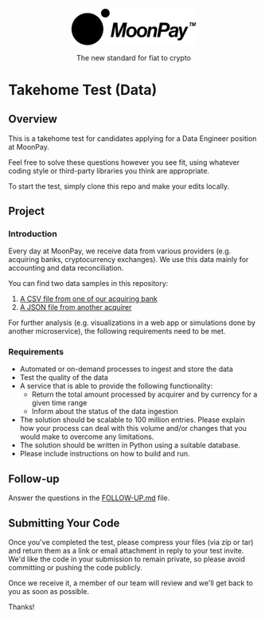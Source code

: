 <div align="center">
  <p>
    <img src="assets/logo_black.svg" width="250" />
  </p>
  <p>
    The new standard for fiat to crypto
  </p>
</div>

# Takehome Test (Data)

## Overview

This is a takehome test for candidates applying for a Data Engineer
position at MoonPay.

Feel free to solve these questions however you see fit, using whatever coding
style or third-party libraries you think are appropriate.

To start the test, simply clone this repo and make your edits locally.

## Project

### Introduction

Every day at MoonPay, we receive data from various providers (e.g.
acquiring banks, cryptocurrency exchanges). We use this data mainly for
accounting and data reconciliation.

You can find two data samples in this repository:

1. [A CSV file from one of our acquiring bank](data/sample_acquirer_a.csv)
2. [A JSON file from another acquirer](data/sample_acquirer_b.json)

For further analysis (e.g. visualizations in a web app or simulations done by
another microservice), the following requirements need to be met.

### Requirements

- Automated or on-demand processes to ingest and store the data
- Test the quality of the data
- A service that is able to provide the following functionality:
  - Return the total amount processed by acquirer and by currency for a given time range
  - Inform about the status of the data ingestion
- The solution should be scalable to 100 million entries. Please explain how your process can deal with this volume and/or changes that you would make to overcome any limitations.
- The solution should be written in Python using a suitable database.
- Please include instructions on how to build and run.

## Follow-up

Answer the questions in the [FOLLOW-UP.md](./FOLLOW-UP.md) file.

## Submitting Your Code

Once you've completed the test, please compress your files (via zip or tar) and
return them as a link or email attachment in reply to your test invite. We'd like the
code in your submission to remain private, so please avoid committing or pushing
the code publicly.

Once we receive it, a member of our team will review and we'll get back to you
as soon as possible.

Thanks!
